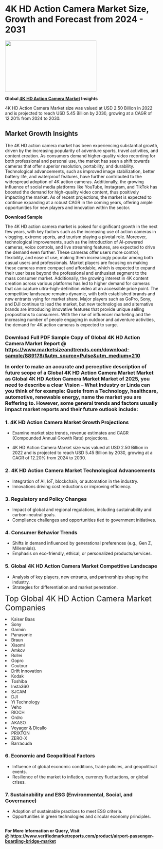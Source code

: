 <H1>4K HD Action Camera Market Size, Growth and Forecast from 2024 - 2031</H1><img class="aligncenter size-medium wp-image-584254" src="https://thirdeyenews.in/wp-content/uploads/2024/09/Global-Market-Research-300x168.jpeg" alt="" width="300" height="168" /><p><strong>Global&nbsp;<a href="https://www.marketsizeandtrends.com/download-sample/889178/&amp;utm_source=Pulse&amp;utm_medium=210">4K HD Action Camera Market</a> Insights</strong></p><p>4K HD Action Camera Market size was valued at USD 2.50 Billion in 2022 and is projected to reach USD 5.45 Billion by 2030, growing at a CAGR of 12.20% from 2024 to 2030.</p><p><h2>Market Growth Insights</h2> <p>The 4K HD action camera market has been experiencing substantial growth, driven by the increasing popularity of adventure sports, travel activities, and content creation. As consumers demand higher-quality video recording for both professional and personal use, the market has seen a shift towards cameras that offer superior resolution, portability, and durability. Technological advancements, such as improved image stabilization, better battery life, and waterproof features, have further contributed to the widespread adoption of 4K action cameras. Additionally, the growing influence of social media platforms like YouTube, Instagram, and TikTok has boosted the demand for high-quality video content, thus positively impacting the market. As of recent projections, the market is expected to continue expanding at a robust CAGR in the coming years, offering ample opportunities for new players and innovation within the sector.</p> <p><strong>Download Sample</strong></p> <p>The 4K HD action camera market is poised for significant growth in the next few years, with key factors such as the increasing use of action cameras in vlogging, extreme sports, and tourism playing a pivotal role. Moreover, technological improvements, such as the introduction of AI-powered cameras, voice controls, and live streaming features, are expected to drive the demand even further. These cameras offer users more control, flexibility, and ease of use, making them increasingly popular among both casual users and professionals. Market players are focusing on making these cameras more compact and affordable, which is expected to expand their user base beyond the professional and enthusiast segment to the mass consumer market. Additionally, the growing interest in 4K content creation across various platforms has led to higher demand for cameras that can capture ultra-high-definition video at an accessible price point. The competitive landscape remains dynamic, with both established brands and new entrants vying for market share. Major players such as GoPro, Sony, and DJI continue to lead the market, but new technologies and alternative brands are introducing innovative features that provide unique selling propositions to consumers. With the rise of influencer marketing and the increasing number of people engaging in outdoor and adventure activities, the demand for 4K action cameras is expected to surge. <h3></p><p><span class=""><strong>Download Full PDF Sample Copy of Global 4K HD Action Camera Market Report</strong> @ <a href="https://www.marketsizeandtrends.com/download-sample/889178/&amp;utm_source=Pulse&amp;utm_medium=210" target="_blank">https://www.marketsizeandtrends.com/download-sample/889178/&amp;utm_source=Pulse&amp;utm_medium=210</a></span></p><p>In order to make an accurate and perceptive description of future scope of a Global&nbsp;4K HD Action Camera Market Market as Global&nbsp;4K HD Action Camera Market Market of 2025, you need to describe a clear Vision &ndash; What Industry or Linda can you think of for example: Quote from a Technology, healthcare, automotive, renewable energy, name the market you are Reffering to. However, some general trends and factors usually impact market reports and their future outlook include:</p><h3>1.&nbsp;<strong>4K HD Action Camera Market Growth Projections</strong></h3><ul><li>Examine market size trends, revenue estimates and CAGR (Compounded Annual Growth Rate) projections.</li><li><p>4K HD Action Camera Market size was valued at USD 2.50 Billion in 2022 and is projected to reach USD 5.45 Billion by 2030, growing at a CAGR of 12.20% from 2024 to 2030.</p></li></ul><h3>2.&nbsp;<strong>4K HD Action Camera Market Technological Advancements</strong></h3><ul><li>Integration of AI, IoT, blockchain, or automation in the industry.</li><li>Innovations driving cost reductions or improving efficiency.</li></ul><h3>3.&nbsp;<strong>Regulatory and Policy Changes</strong></h3><ul><li>Impact of global and regional regulations, including sustainability and carbon-neutral goals.</li><li>Compliance challenges and opportunities tied to government initiatives.</li></ul><h3>4.&nbsp;<strong>Consumer Behavior Trends</strong></h3><ul><li>Shifts in demand influenced by generational preferences (e.g., Gen Z, Millennials).</li><li>Emphasis on eco-friendly, ethical, or personalized products/services.</li></ul><h3>5.&nbsp;<strong>Global 4K HD Action Camera Market Competitive Landscape</strong></h3><ul><li>Analysis of key players, new entrants, and partnerships shaping the industry.</li><li>Strategies for differentiation and market penetration.</li></ul><p data-pm-slice="1 1 []"><span style="color: inherit; font-family: inherit; font-size: 25px;">Top Global 4K HD Action Camera Market Companies</span></p><div class="" data-test-id=""><p><li>Kaiser Baas</li><li> Sony</li><li> Garmin</li><li> Panasonic</li><li> Braun</li><li> Xiaomi</li><li> Amkov</li><li> Rollei</li><li> Gopro</li><li> Coutour</li><li> Drift Innovation</li><li> Kodak</li><li> Toshiba</li><li> Insta360</li><li> SJCAM</li><li> DJI</li><li> Yi Technology</li><li> Veho</li><li> RIOCH</li><li> Ordro</li><li> AKASO</li><li> Voyager & Dicallo</li><li> PRIXTON</li><li> ZERO-X</li><li> Barracuda</li></p></div><h3>6.&nbsp;<strong>Economic and Geopolitical Factors</strong></h3><ul><li>Influence of global economic conditions, trade policies, and geopolitical events.</li><li>Resilience of the market to inflation, currency fluctuations, or global crises.</li></ul><h3>7.&nbsp;<strong>Sustainability and ESG (Environmental, Social, and Governance)</strong></h3><ul><li>Adoption of sustainable practices to meet ESG criteria.</li><li>Opportunities in green technologies and circular economy principles.</li></ul><h2><strong style="font-size: 14px;">For More Information or Query, Visit @&nbsp;</strong><a style="background-color: #ffffff; font-size: 14px;" href="https://www.marketsizeandtrends.com/report/4k-hd-action-camera-market/" target="_blank">https://www.verifiedmarketreports.com/product/airport-passenger-boarding-bridge-market</a></h2>
